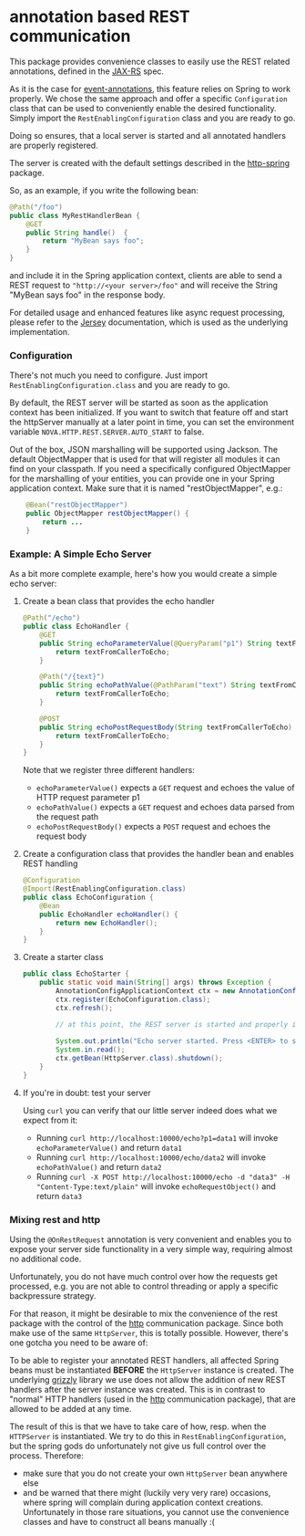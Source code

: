 # annotation based REST communication

This package provides convenience classes to easily use the REST related annotations, defined
in the [JAX-RS](https://projects.eclipse.org/projects/ee4j.jaxrs) spec.

As it is the case for [event-annotations](../event-annotations/README.md), this feature relies on Spring
to work properly. We chose the same approach and offer a specific ```Configuration``` class that
can be used to conveniently enable the desired functionality. Simply import the ```RestEnablingConfiguration```
class and you are ready to go.

Doing so ensures, that a local server is started and all annotated handlers are properly registered.

The server is created with the default settings described in the [http-spring](../http-spring/README.md)
package.


So, as an example, if you write the following bean:

```Java
@Path("/foo")
public class MyRestHandlerBean {
    @GET
    public String handle()  {
        return "MyBean says foo";
    }
}
```

and include it in the Spring application context, clients are able to send a REST request
to ```"http://<your server>/foo"``` and will receive the String "MyBean says foo" in the response body.

For detailed usage and enhanced features like async request processing, please refer to the
[Jersey](http://jersey.github.io/) documentation, which is used as the underlying implementation.

### Configuration

There's not much you need to configure. Just import ```RestEnablingConfiguration.class``` and you are
ready to go.

By default, the REST server will be started as soon as the application context
has been initialized. If you want to switch that feature off and start the
httpServer manually at a later point in time, you can set the environment
variable ```NOVA.HTTP.REST.SERVER.AUTO_START``` to false.

Out of the box, JSON marshalling will be supported using Jackson. The default ObjectMapper
that is used for that will register all modules it can find on your classpath. If you need
a specifically configured ObjectMapper for the marshalling of your entities, you can provide
one in your Spring application context. Make sure that it is named "restObjectMapper", e.g.:

```Java
    @Bean("restObjectMapper")
    public ObjectMapper restObjectMapper() {
        return ...
    }
```

### Example: A Simple Echo Server

As a bit more complete example, here's how you would create a simple echo server:

1. Create a bean class that provides the echo handler
    
    ```Java
    @Path("/echo")
    public class EchoHandler {
        @GET
        public String echoParameterValue(@QueryParam("p1") String textFromCallerToEcho) {
            return textFromCallerToEcho;
        }
    
        @Path("/{text}")
        public String echoPathValue(@PathParam("text") String textFromCallerToEcho) {
            return textFromCallerToEcho;
        }
    
        @POST
        public String echoPostRequestBody(String textFromCallerToEcho) {
            return textFromCallerToEcho;
        }
    }
    ```
    
    Note that we register three different handlers:
    * ```echoParameterValue()``` expects a ```GET``` request and echoes the value of HTTP request parameter p1
    * ```echoPathValue()``` expects a ```GET``` request and echoes data parsed from the request path
    * ```echoPostRequestBody()``` expects a ```POST``` request and echoes the request body
    
1. Create a configuration class that provides the handler bean and enables REST handling
    
    ```Java
    @Configuration
    @Import(RestEnablingConfiguration.class)
    public class EchoConfiguration {
        @Bean
        public EchoHandler echoHandler() {
            return new EchoHandler();
        }
    }
    ```
    
1. Create a starter class
    
    ```Java
    public class EchoStarter {
        public static void main(String[] args) throws Exception {
            AnnotationConfigApplicationContext ctx = new AnnotationConfigApplicationContext();
            ctx.register(EchoConfiguration.class);
            ctx.refresh();
    
            // at this point, the REST server is started and properly initialized
            
            System.out.println("Echo server started. Press <ENTER> to stop the server...");
            System.in.read();
            ctx.getBean(HttpServer.class).shutdown();
        }
    }
    ```
        
1. If you're in doubt: test your server

   Using ```curl``` you can verify that our little server indeed does what we expect from it:
   
   * Running ```curl http://localhost:10000/echo?p1=data1``` will invoke ```echoParameterValue()``` 
   and return ```data1```
   * Running ```curl http://localhost:10000/echo/data2``` will invoke ```echoPathValue()``` 
   and return ```data2```
   * Running ```curl -X POST http://localhost:10000/echo -d "data3" -H "Content-Type:text/plain"```
    will invoke ```echoRequestObject()``` and return ```data3```
     
### Mixing rest and http

Using the ```@OnRestRequest``` annotation is very convenient and enables you to expose your server
side functionality in a very simple way, requiring almost no additional code. 

Unfortunately, you do not have much control over how the requests get processed, e.g. you are
not able to control threading or apply a specific backpressure strategy.

For that reason, it might be desirable to mix the convenience of the rest package with
the control of the [http](../http/README-md) communication package. Since both make use of the same 
```HttpServer```, this is totally possible. However, there's one gotcha you need to be aware of:

To be able to register your annotated REST handlers, all affected Spring beans must be instantiated
__BEFORE__ the ```HttpServer``` instance is created. The underlying [grizzly](https://javaee.github.io/grizzly/) 
library we use does not allow the addition of new REST handlers after the server instance was created. This is in 
contrast to "normal" HTTP handlers (used in the [http](../http/README-md) communication package), 
that are allowed to be added at any time.

The result of this is that we have to take care of how, resp. when the ```HTTPServer``` is instantiated.
We try to do this in ```RestEnablingConfiguration```, but the spring gods do unfortunately not give us full
control over the process. Therefore:
- make sure that you do not create your own ```HttpServer``` bean anywhere else
- and be warned that there might (luckily very very rare) occasions, where spring will complain during application 
context creations. Unfortunately in those rare situations, you cannot use the convenience classes and have
to construct all beans manually :(
